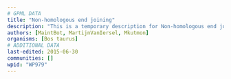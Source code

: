 ```yaml
---
# GPML DATA
title: "Non-homologous end joining"
description: "This is a temporary description for Non-homologous end joining"
authors: [MaintBot, MartijnVanIersel, Mkutmon]
organisms: [Bos taurus]
# ADDITIONAL DATA
last-edited: 2015-06-30
communities: []
wpid: "WP979"
---
```

